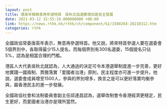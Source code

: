```yaml
---
layout: post
title: 唐英年稱無意再參選特首　吳秋北指選委增加是民主發展
date: 2021-03-12 15:55:19.000000000 +08:00
link: https://news.rthk.hk/rthk/ch/component/k2/1580264-20210312.htm
categories: rthk
---
```


全國政協常委唐英年表示，無意再參選特首。他又說，將來特首參選人要在選委會5個界別中，各取得最少15人提名，而每個界別有300名選委，15個提名只佔5%，認為是相當合理的門檻。

港區人大代表吳秋北就認為，人大通過的決定可令本港選舉制度進一步完善，更好地實踐一國兩制、貫徹落實「愛國者治港」原則，民主程度亦可進一步提升。他說，選委會成員增至1500人，參與的界別增多，換言之是可以更好落實均衡參與，屬香港民主的進一步發展。

全國政協社會和法制委員會副主任邱達昌認為，選舉改制會令香港經濟更穩定，民生更好，而愛國者治港亦是理所當然。
